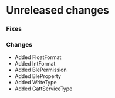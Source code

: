 # Unreleased changes

### Fixes



### Changes

- Added FloatFormat
- Added IntFormat
- Added BlePermission
- Added BleProperty
- Added WriteType
- Added GattServiceType
